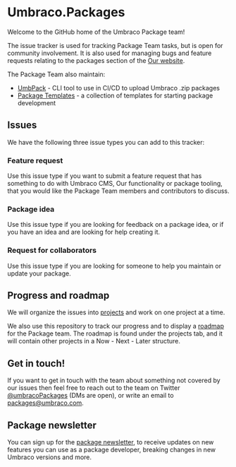 # Umbraco.Packages

Welcome to the GitHub home of the Umbraco Package team!

The issue tracker is used for tracking Package Team tasks, but is open for community involvement. It is also used for managing bugs and feature requests relating to the packages section of the [Our website](https://github.com/umbraco/OurUmbraco).

The Package Team also maintain:

- [UmbPack](https://github.com/umbraco/umbpack) - CLI tool to use in CI/CD to upload Umbraco .zip packages
- [Package Templates](https://github.com/umbraco/Package.templates) - a collection of templates for starting package development

## Issues

We have the following three issue types you can add to this tracker:

### Feature request

Use this issue type if you want to submit a feature request that has something to do with Umbraco CMS, Our functionality or package tooling, that you would like the Package Team members and contributors to discuss.

### Package idea

Use this issue type if you are looking for feedback on a package idea, or if you have an idea and are looking for help creating it.

### Request for collaborators

Use this issue type if you are looking for someone to help you maintain or update your package.

## Progress and roadmap

We will organize the issues into [projects](https://github.com/umbraco/Umbraco.Packages/projects) and work on one project at a time.

We also use this repository to track our progress and to display a [roadmap](https://github.com/umbraco/Umbraco.Packages/projects/3) for the Package team. The roadmap is found under the projects tab, and it will contain other projects in a Now - Next - Later structure.

## Get in touch!

If you want to get in touch with the team about something not covered by our issues then feel free to reach out to the team on Twitter [@umbracoPackages](https://twitter.com/umbracoPackages) (DMs are open), or write an email to packages@umbraco.com.

## Package newsletter

You can sign up for the [package newsletter](https://our.umbraco.com/about-packages/#package-newsletter), to receive updates on new features you can use as a package developer, breaking changes in new Umbraco versions and more.
